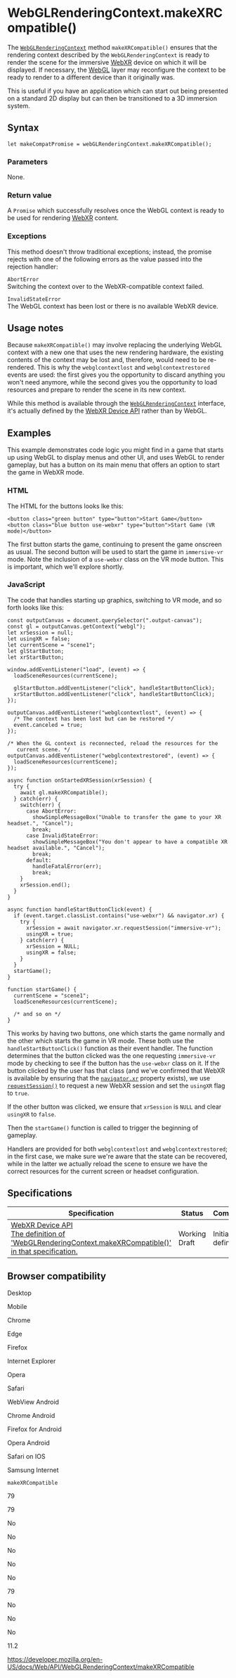 WebGLRenderingContext.makeXRCompatible()
========================================

The [`WebGLRenderingContext`](../webglrenderingcontext) method `makeXRCompatible()` ensures that the rendering context described by the `WebGLRenderingContext` is ready to render the scene for the immersive [WebXR](../webxr_device_api) device on which it will be displayed. If necessary, the [WebGL](../webgl_api) layer may reconfigure the context to be ready to render to a different device than it originally was.

This is useful if you have an application which can start out being presented on a standard 2D display but can then be transitioned to a 3D immersion system.

Syntax
------

    let makeCompatPromise = webGLRenderingContext.makeXRCompatible();

### Parameters

None.

### Return value

A `Promise` which successfully resolves once the WebGL context is ready to be used for rendering [WebXR](../webxr_device_api) content.

### Exceptions

This method doesn't throw traditional exceptions; instead, the promise rejects with one of the following errors as the value passed into the rejection handler:

`AbortError`  
Switching the context over to the WebXR-compatible context failed.

`InvalidStateError`  
The WebGL context has been lost or there is no available WebXR device.

Usage notes
-----------

Because `makeXRCompatible()` may involve replacing the underlying WebGL context with a new one that uses the new rendering hardware, the existing contents of the context may be lost and, therefore, would need to be re-rendered. This is why the `webglcontextlost` and `webglcontextrestored` events are used: the first gives you the opportunity to discard anything you won't need anymore, while the second gives you the opportunity to load resources and prepare to render the scene in its new context.

While this method is available through the [`WebGLRenderingContext`](../webglrenderingcontext) interface, it's actually defined by the [WebXR Device API](../webxr_device_api) rather than by WebGL.

Examples
--------

This example demonstrates code logic you might find in a game that starts up using WebGL to display menus and other UI, and uses WebGL to render gameplay, but has a button on its main menu that offers an option to start the game in WebXR mode.

### HTML

The HTML for the buttons looks lke this:

    <button class="green button" type="button">Start Game</button>
    <button class="blue button use-webxr" type="button">Start Game (VR mode)</button>

The first button starts the game, continuing to present the game onscreen as usual. The second button will be used to start the game in `immersive-vr` mode. Note the inclusion of a `use-webxr` class on the VR mode button. This is important, which we'll explore shortly.

### JavaScript

The code that handles starting up graphics, switching to VR mode, and so forth looks like this:

    const outputCanvas = document.querySelector(".output-canvas");
    const gl = outputCanvas.getContext("webgl");
    let xrSession = null;
    let usingXR = false;
    let currentScene = "scene1";
    let glStartButton;
    let xrStartButton;

    window.addEventListener("load", (event) => {
      loadSceneResources(currentScene);

      glStartButton.addEventListener("click", handleStartButtonClick);
      xrStartButton.addEventListener("click", handleStartButtonClick);
    });

    outputCanvas.addEventListener("webglcontextlost", (event) => {
      /* The context has been lost but can be restored */
      event.canceled = true;
    });

    /* When the GL context is reconnected, reload the resources for the
       current scene. */
    outputCanvas.addEventListener("webglcontextrestored", (event) => {
      loadSceneResources(currentScene);
    });

    async function onStartedXRSession(xrSession) {
      try {
        await gl.makeXRCompatible();
      } catch(err) {
        switch(err) {
          case AbortError:
            showSimpleMessageBox("Unable to transfer the game to your XR headset.", "Cancel");
            break;
          case InvalidStateError:
            showSimpleMessageBox("You don't appear to have a compatible XR headset available.", "Cancel");
            break;
          default:
            handleFatalError(err);
            break;
        }
        xrSession.end();
      }
    }

    async function handleStartButtonClick(event) {
      if (event.target.classList.contains("use-webxr") && navigator.xr) {
        try {
          xrSession = await navigator.xr.requestSession("immersive-vr");
          usingXR = true;
        } catch(err) {
          xrSession = NULL;
          usingXR = false;
        }
      }
      startGame();
    }

    function startGame() {
      currentScene = "scene1";
      loadSceneResources(currentScene);

      /* and so on */
    }

This works by having two buttons, one which starts the game normally and the other which starts the game in VR mode. These both use the `handleStartButtonClick()` function as their event handler. The function determines that the button clicked was the one requesting `immersive-vr` mode by checking to see if the button has the `use-webxr` class on it. If the button clicked by the user has that class (and we've confirmed that WebXR is available by ensuring that the [`navigator.xr`](../navigator/xr) property exists), we use [`requestSession()`](../xrsystem/requestsession) to request a new WebXR session and set the `usingXR` flag to `true`.

If the other button was clicked, we ensure that `xrSession` is `NULL` and clear `usingXR` to `false`.

Then the `startGame()` function is called to trigger the beginning of gameplay.

Handlers are provided for both `webglcontextlost` and `webglcontextrestored`; in the first case, we make sure we're aware that the state can be recovered, while in the latter we actually reload the scene to ensure we have the correct resources for the current screen or headset configuration.

Specifications
--------------

<table><thead><tr class="header"><th>Specification</th><th>Status</th><th>Comment</th></tr></thead><tbody><tr class="odd"><td><a href="https://immersive-web.github.io/webxr/#dom-webglrenderingcontextbase-makexrcompatible">WebXR Device API<br />
<span class="small">The definition of 'WebGLRenderingContext.makeXRCompatible()' in that specification.</span></a></td><td><span class="spec-wd">Working Draft</span></td><td>Initial definition</td></tr></tbody></table>

Browser compatibility
---------------------

Desktop

Mobile

Chrome

Edge

Firefox

Internet Explorer

Opera

Safari

WebView Android

Chrome Android

Firefox for Android

Opera Android

Safari on IOS

Samsung Internet

`makeXRCompatible`

79

79

No

No

No

No

No

79

No

No

No

11.2

<a href="https://developer.mozilla.org/en-US/docs/Web/API/WebGLRenderingContext/makeXRCompatible" class="_attribution-link">https://developer.mozilla.org/en-US/docs/Web/API/WebGLRenderingContext/makeXRCompatible</a>
